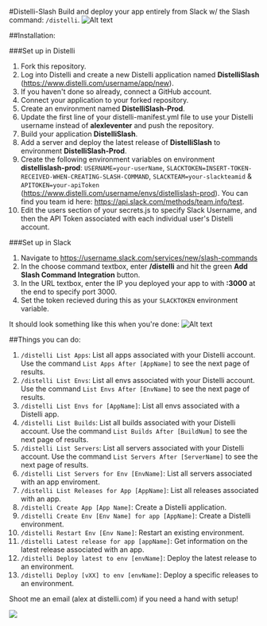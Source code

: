 #Distelli-Slash
Build and deploy your app entirely from Slack w/ the Slash command: `/distelli`.
![Alt text](http://try.distelli.com/hubfs/deploy-env.gif)

##Installation:

###Set up in Distelli
1. Fork this repository.
2. Log into Distelli and create a new Distelli application named **DistelliSlash** (https://www.distelli.com/username/app/new).
3. If you haven't done so already, connect a GitHub account.
4. Connect your application to your forked repository.
5. Create an environment named **DistelliSlash-Prod**.
6. Update the first line of your distelli-manifest.yml file to use your Distelli username instead of **alexleventer** and push the repository.
7. Build your application **DistelliSlash**.
8. Add a server and deploy the latest release of **DistelliSlash** to environment **DistelliSlash-Prod**.
10. Create the following environment variables on environment **distellislash-prod**: `USERNAME=your-userName`, `SLACKTOKEN=INSERT-TOKEN-RECEIVED-WHEN-CREATING-SLASH-COMMAND`, `SLACKTEAM=your-slackteamid` & `APITOKEN=your-apiToken` (https://www.distelli.com/username/envs/distellislash-prod). You can find you team id here: https://api.slack.com/methods/team.info/test.
11. Edit the users section of your secrets.js to specify Slack Username, and then the API Token associated with each individual user's Distelli account.

###Set up in Slack
1. Navigate to https://username.slack.com/services/new/slash-commands
2. In the choose command textbox, enter **/distelli** and hit the green **Add Slash Command Integration** button.
3. In the URL textbox, enter the IP you deployed your app to with **:3000** at the end to specify port 3000.
4. Set the token recieved during this as your `SLACKTOKEN` environment variable.

It should look something like this when you're done:
![Alt text](https://monosnap.com/file/IEcnSl09wWXPaHDTEAMpPpXxBXqayz.png)

##Things you can do:
1. `/distelli List Apps`: List all apps associated with your Distelli account. Use the command `List Apps After [AppName]` to see the next page of results.
2. `/distelli List Envs`: List all envs associated with your Distelli account. Use the command `List Envs After [EnvName]` to see the next page of results.
3. `/distelli List Envs for [AppName]`: List all envs associated with a Distelli app.
4. `/distelli List Builds`: List all builds associated with your Distelli account. Use the command `List Builds After [BuildNum]` to see the next page of results.
5. `/distelli List Servers`: List all servers associated with your Distelli account. Use the command `List Servers After [ServerName]` to see the next page of results.
6. `/distelli List Servers for Env [EnvName]`: List all servers associated with an app enviroment.
7. `/distelli List Releases for App [AppName]`: List all releases associated with an app.
8. `/distelli Create App [App Name]`: Create a Distelli application.
9. `/distelli Create Env [Env Name] for app [AppName]`: Create a Distelli environment.
10. `/distelli Restart Env [Env Name]`: Restart an existing environment.
11. `/distelli Latest release for app [appName]`: Get information on the latest release associated with an app.
12. `/distelli Deploy latest to env [envName]`: Deploy the latest release to an environment.
13. `/distelli Deploy [vXX] to env [envName]`: Deploy a specific releases to an environment.

Shoot me an email (alex at distelli.com) if you need a hand with setup!

<img src="https://api.segment.io/v1/pixel/track?data=ew0KICAid3JpdGVLZXkiOiAiU0YzOUdwZ3hXeEF5bktacmtRa3NEa1UxZ2l1SXdDaWMiLA0KICAidXNlcklkIjogImdpdGh1YiIsDQogICJldmVudCI6ICJWaWV3ZWQgR2l0SHViIiwNCiAgInByb3BlcnRpZXMiOiB7DQogICAgInJlcG8iOiAiRGlzdGVsbGktU2xhc2giDQogIH0NCn0=">
